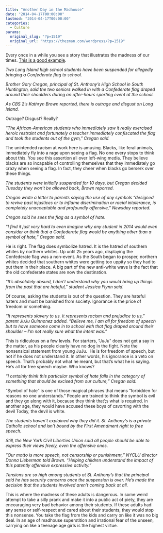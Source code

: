 ```yaml
---
title: "Another Day in the Madhouse"
date: "2014-04-17T00:00:00"
lastmod: "2014-04-17T00:00:00"
categories:
  - Culture
params:
  original_slug: "?p=1519"
  original_url: "https://thezman.com/wordpress/?p=1519"
---
```


Every once in a while you see a story that illustrates the madness of
our times. <a
href="http://newyork.cbslocal.com/2014/04/15/l-i-high-school-students-suspended-for-displaying-confederate-flag/"
rel="noopener noreferrer" target="_blank">This is a good example</a>.

*Two Long Island high school students have been suspended for allegedly
bringing a Confederate flag to school.*

*Brother Gary Cregan, principal of St. Anthony’s High School in South
Huntington, said the two seniors walked in with a Confederate flag
draped around their shoulders during an after-hours sporting event at
the school.*

*As CBS 2′s Kathryn Brown reported, there is outrage and disgust on Long
Island.*

Outrage? Disgust? Really?

*“The African-American students who immediately saw it really exercised
heroic restraint and fortunately a teacher immediately confiscated the
flag and took the students out of the gym,” Cregan said.*

The unintended racism at work here is amusing. Blacks, like feral
animals, immediately fly into a rage upon seeing a flag. No one every
stops to think about this. You see this assertion all over left-wing
media. They believe blacks are so incapable of controlling themselves
that they immediately go crazy when seeing a flag. In fact, they cheer
when blacks go berserk over these things.

*The students were initially suspended for 10 days, but Cregan decided
Tuesday they won’t be allowed back, Brown reported.*

*Cregan wrote a letter to parents saying the use of any symbols
“designed to revive past injustices or to inflame discrimination or
racial intolerance, is completely unacceptable and profoundly
offensive,” Newsday reported.*

*Cregan said he sees the flag as a symbol of hate.*

*“I find it just very hard to even imagine why any student in 2014 would
even consider or think that a Confederate flag would be anything other
than a symbol of hate,” Cregan said.*

He is right. The flag does symbolize hatred. It is the hatred of
southern whites by northern whites. Up until 25 years ago, displaying
the Confederate flag was a non-event. As the South began to prosper,
northern whites decided that southern whites were getting too uppity so
they had to put them in their place. A big part of the new anti-white
wave is the fact that the old confederate states are now the
destination.

*“It’s absolutely absurd, I don’t understand why you would bring up
things from the past that are hateful,” student Jessica Flynn said.*

Of course, asking the students is out of the question. They are hateful
haters and must be banished from society. Ignorance is the price of
freedom or something.

*“It represents slavery to us. It represents racism and prejudice to
us,” parent JuJu Quinnonez added. “Believe me, I am all for freedom of
speech but to have someone come in to school with that flag draped
around their shoulder – I’m not really sure what the intent was.”*

This is ridiculous on a few levels. For starters, “JuJu” does not get a
say in the matter, as his people clearly have no dog in the fight. Note
the nonsensical statement from young JuJu.  He is for freedom of speech,
but not if he does not understand it. In other words, his ignorance is a
veto on speech. That’s probably not what he meant, but that’s what he is
saying. He’s all for free speech maybe. Who knows?

*“I certainly think this particular symbol of hate falls in the category
of something that should be excised from our culture,” Cregan said.*

“Symbol of hate” is one of those magical phrases that means “forbidden
for reasons no one understands.” People are trained to think the symbol
is evil and they go along with it, because they think that’;s what is
required. In another age, they would have accused these boys of
cavorting with the devil Today, the devil is white.

*The students haven’t explained why they did it. St. Anthony’s is a
private Catholic school and isn’t bound by the First Amendment right to
free speech.*

*Still, the New York Civil Liberties Union said all people should be
able to express their views freely, even the offensive ones.*

*“Our motto is more speech, not censorship or punishment,” NYCLU
director Donna Lieberman told Brown. “Helping children understand the
impact of this patently offensive expressive activity.”*

*Tensions are so high among students at St. Anthony’s that the principal
said he has security concerns once the suspension is over. He’s made the
decision that the students involved aren’t coming back at all.*

This is where the madness of these adults is dangerous. In some weird
attempt to take a silly prank and make it into a public act of piety,
they are encouraging very bad behavior among their students. If these
adults had any sense or self-respect and cared about their students,
they would stop this nonsense. You take the flag from the kids and carry
on like it was no big deal. In an age of madhouse superstition and
irrational fear of the unseen, carrying on like a teenage age girls is
the highest virtue.
